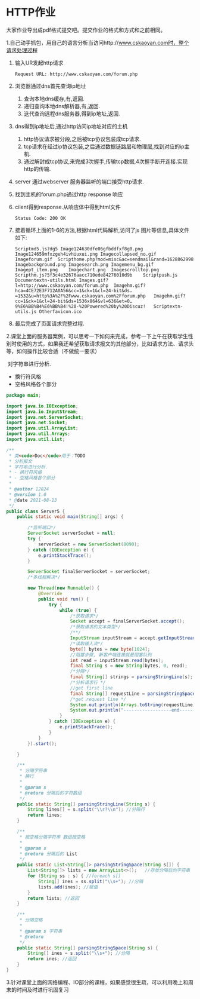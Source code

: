 # HTTP作业

大家作业导出成pdf格式提交吧。提交作业的格式和方式和之前相同。



1.自己动手抓包，用自己的语言分析当访问http://www.cskaoyan.com时，整个请求处理过程

1. 输入UR发起http请求

   ```
   Request URL: http://www.cskaoyan.com/forum.php
   ```

2. 浏览器通过dns首先查询ip地址

   1. 查询本地dns缓存,有,返回.
   2. 递归查询本地dns解析器,有,返回.
   3. 迭代查询远程dns服务器,得到ip地址,返回.

3. dns得到ip地址后,通过http访问ip地址对应的主机

   1. http协议请求被分段,之后被tcp协议包装成tcp请求.
   2. tcp请求在经过ip协议包装,之后通过数据链路层和物理层,找到对应的ip主机.
   3. 通过解封成tcp协议,来完成3次握手,传输tcp数据,4次握手断开连接.实现http的传输.

4. server 通过webserver 服务器监听的端口接受http请求.

5. 找到主机的forum.php通过http response 响应

6. cilent得到response.从响应体中得到html文件

   ```
   Status Code: 200 OK
   ```

7. 接着循环上面的1-6的方法,根据html代码解析,访问了js 图片等信息,具体文件如下:

   ```
   Scriptmd5.js?dg5	Image124630dfe06gfbddfxf8g0.png	Image124659mfxzgeh4ivhiuxui.png	Imagecollapsed_no.gif	Imageforum.gif	Scripthome.php?mod=misc&ac=sendmail&rand=1628862998	Imagebackground.png	Imagesearch.png	Imagemenu_bg.gif	Imagept_item.png	Imagechart.png	Imagescrolltop.png	Scripthm.js?5f3c4e32676aacc710ede84276010d9b	Scriptpush.js	Documentextn-utils.html	Images.gif?l=http://www.cskaoyan.com/forum.php	Imagehm.gif?hca=4CE72E3F712A0A56&cc=1&ck=1&cl=24-bit&ds…=1532&u=http%3A%2F%2Fwww.cskaoyan.com%2Fforum.php	Imagehm.gif?cc=1&ck=1&cl=24-bit&ds=1536x864&vl=636&et=0…9%E6%BB%B4%E6%BB%B4!%20-%20Powered%20by%20Discuz!	Scriptextn-utils.js	Otherfavicon.ico
   ```

8. 最后完成了页面请求完整过程.



2.课堂上面的服务器案例，可以思考一下如何来完成，参考一下上午在获取学生性别时使用的方式，如果我还希望获取请求报文的其他部分，比如请求方法、请求头等，如何操作比较合适（不做统一要求）

​	对字符串进行分析.

- 换行符风格
- 空格风格各个部分

```java
package main;

import java.io.IOException;
import java.io.InputStream;
import java.net.ServerSocket;
import java.net.Socket;
import java.util.ArrayList;
import java.util.Arrays;
import java.util.List;

/**
 * 类<code>Doc</code>用于：TODO
 * 分析报文
 * 字符串进行分析.
 * - 换行符风格
 * - 空格风格各个部分
 *
 * @author 12824
 * @version 1.0
 * @date 2021-08-13
 */
public class Server5 {
    public static void main(String[] args) {

        /*监听端口*/
        ServerSocket serverSocket = null;
        try {
            serverSocket = new ServerSocket(8090);
        } catch (IOException e) {
            e.printStackTrace();
        }

        ServerSocket finalServerSocket = serverSocket;
        /*多线程解决*/

        new Thread(new Runnable() {
            @Override
            public void run() {
                try {
                    while (true) {
                        /*获取请求*/
                        Socket accept = finalServerSocket.accept();
                        /*获取请求的文本类型*/
                        /**/
                        InputStream inputStream = accept.getInputStream();
                        /*读取输入流*/
                        byte[] bytes = new byte[1024];
                        //阻塞步骤, 新客户端连接就是阻塞队列
                        int read = inputStream.read(bytes);
                        final String s = new String(bytes, 0, read);
                        /*分隔*/
                        final String[] strings = parsingStringLine(s);
                        /*分析请求行 */
                        //get first line
                        final String[] requestLine = parsingStringSpace(strings[0]);
                        /*get request line */
                        System.out.println(Arrays.toString(requestLine));
                        System.out.println("------------------end------------------");
                    }
                } catch (IOException e) {
                    e.printStackTrace();
                }
            }
        }).start();

    }

    /**
     * 分隔字符串
     * 换行
     *
     * @param s
     * @return 分隔后的字符数组
     */
    public static String[] parsingStringLine(String s) {
        String lines[] = s.split("\\r?\\n"); //分隔行
        return lines;
    }

    /**
     * 按空格分隔字符串 数组按空格
     *
     * @param s
     * @return 分隔后的 List
     */
    public static List<String[]> parsingStringSpace(String s[]) {
        List<String[]> lists = new ArrayList<>();   //存放分隔后的字符串
        for (String ss : s) { //foreach s[]
            String[] ines = ss.split("\\s+"); //分隔
            lists.add(ines); //赋值
        }
        return lists; //返回
    }

    /**
     * 分隔空格
     *
     * @param s 字符串
     * @return
     */
    public static String[] parsingStringSpace(String s) {
        String[] ines = s.split("\\s+"); //分隔
        return ines; //返回
    }
}

```

3.针对课堂上面的网络编程、IO部分的课程，如果感觉很生疏，可以利用晚上和周末的时间及时进行巩固复习


